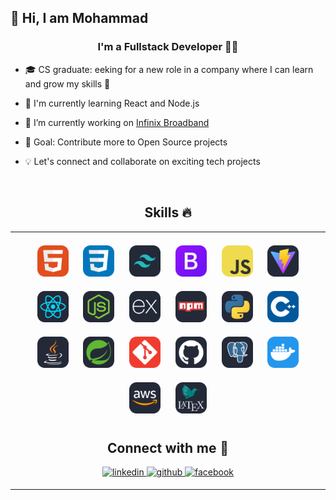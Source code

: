 ## 👋 Hi, I am Mohammad

### <div align="center">I'm a Fullstack Developer 👩‍💻</div>

- 🎓 CS graduate: eeking for a new role in a company where I can learn and grow my skills 🚀

- 🌱 I'm currently learning React and Node.js

- 🔭 I’m currently working on [Infinix Broadband](https://github.com/MdShehabulIslam/Infinix-Broadband)

- 🎯 Goal: Contribute more to Open Source projects

- 💡 Let's connect and collaborate on exciting tech projects

<br/>

## <div align="center"> Skills 🔥 </div>

<table align="center"><tr><td valign="top" width="100%">

<div align="center" style="margin: 10px">
<a href= "https://www.w3schools.com/html/"><img style="margin: 10px" src="./Images/HTML.svg" alt="HTML5" height="50"/></a>
<img style="margin: 10px" href= "https://www.w3schools.com/css/" src="./Images/CSS.svg" alt="CSS3" height="50" />
<img style="margin: 10px" href= "https://tailwindcss.com/" src="./Images/TailwindCSS-Dark.svg" alt="TailwindCSS" height="50" />
<img style="margin: 10px" href= "https://getbootstrap.com/" src="./Images/Bootstrap.svg" alt="Bootstrap" height="50" />
<img style="margin: 10px" href= "https://www.w3schools.com/js/" src="./Images/JavaScript.svg" alt="JavaScript" height="50" />
<img style="margin: 10px" href= "https://vite.dev/" src="./Images/Vite-Dark.svg" alt="Vite" height="50" />
<img style="margin: 10px" href= "https://react.dev/" src="./Images/React-Dark.svg" alt="React" height="50" />
<img style="margin: 10px" href= "https://nodejs.org/en" src="./Images/NodeJS-Dark.svg" alt="NodeJS" height="50" />
<img style="margin: 10px" href= "https://expressjs.com/" src="./Images/ExpressJS-Dark.svg" alt="Express" height="50" />
<img style="margin: 10px" href= "https://www.npmjs.com/" src="./Images/Npm-Dark.svg" alt="NPM" height="50" />
<img style="margin: 10px" href= "https://www.w3schools.com/python/" src="./Images/Python-Dark.svg" alt="Python" height="50" />
<img style="margin: 10px" href= "https://www.w3schools.com/cpp/" src="./Images/CPP.svg" alt="C++" height="50" />
<img style="margin: 10px" href= "https://www.w3schools.com/java/" src="./Images/Java-Dark.svg" alt="Java" height="50" />
<img style="margin: 10px" href= "https://spring.io/projects/spring-boot" src="./Images/Spring-Dark.svg" alt="SpringBoot" height="50" />
<img style="margin: 10px" href= "https://git-scm.com/doc" src="./Images/Git.svg" alt="Git" height="50" />
<img style="margin: 10px" href= "https://github.com/" src="./Images/Github-Dark.svg" alt="GitHub" height="50" />
<img style="margin: 10px" href= "https://www.postgresql.org/" src="./Images/PostgreSQL-Dark.svg" alt="PostgreSQL" height="50" />
<img style="margin: 10px" href= "https://www.docker.com/why-docker/?utm_source=google&utm_medium=cpc&utm_campaign=BRAND_SEARCH_BRAND_AMER_NORAM&utm_term=docker&gad_source=1&gclid=CjwKCAjwpbi4BhByEiwAMC8Jnf9UgfJIbZCPRKyc6e6ij3m0esyv4Lvusl7zljjXxmpGkhccYRVocxoCoxMQAvD_BwE" src="./Images/Docker.svg" alt="Docker" height="50" />
<img style="margin: 10px" href= "https://aws.amazon.com/free/?gclid=CjwKCAjwpbi4BhByEiwAMC8JnTKzVzUEr6RKM4UZQUIMg80LUWa3qeL4D-7lu9Wemryl8f2ZKYkt1RoC5qsQAvD_BwE&trk=e747cc26-a307-4ae0-981a-6dc5c1cb4121&sc_channel=ps&ef_id=CjwKCAjwpbi4BhByEiwAMC8JnTKzVzUEr6RKM4UZQUIMg80LUWa3qeL4D-7lu9Wemryl8f2ZKYkt1RoC5qsQAvD_BwE:G:s&s_kwcid=AL!4422!3!453053794209!e!!g!!aws!10705896207!102406402981&all-free-tier.sort-by=item.additionalFields.SortRank&all-free-tier.sort-order=asc&awsf.Free%20Tier%20Types=*all&awsf.Free%20Tier%20Categories=*all" src="./Images/AWS-Dark.svg" alt="AWS" height="50" />
<img style="margin: 10px" href= "https://www.latex-project.org/" src="./Images/LaTeX-Dark.svg" alt="Latex" height="50" />

## Connect with me 🤝

<div align="center">
<a href="https://www.linkedin.com/in/mohammad-shehabul-islam-55b7b223a/" target="_blank">
<img src=https://img.shields.io/badge/linkedin-%231E77B5.svg?&style=for-the-badge&logo=linkedin&logoColor=white alt=linkedin style="margin-bottom: 5px;" />
</a>
<a href="https://github.com/MdShehabulIslam" target="_blank">
<img src=https://img.shields.io/badge/github-%2324292e.svg?&style=for-the-badge&logo=github&logoColor=white alt=github style="margin-bottom: 5px;" />
</a>
<a href="https://www.facebook.com/MdSiamIslam97" target="_blank">
<img src=https://img.shields.io/badge/facebook-%232E87FB.svg?&style=for-the-badge&logo=facebook&logoColor=white alt=facebook style="margin-bottom: 5px;" />
</a>
</div>
</td></tr></table>
